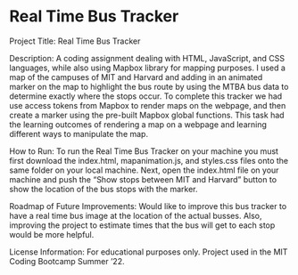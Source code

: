 # Real Time Bus Tracker

Project Title: Real Time Bus Tracker

Description: A coding assignment dealing with HTML, JavaScript, and CSS languages, while also using Mapbox library for mapping purposes. I used a map of the campuses of MIT and Harvard and adding in an animated marker on the map to highlight the bus route by using the MTBA bus data to determine exactly where the stops occur.  To complete this tracker we had use access tokens from Mapbox to render maps on the webpage, and then create a marker using the pre-built Mapbox global functions.  This task had the learning outcomes of rendering a map on a webpage and learning different ways to manipulate the map.  

How to Run: To run the Real Time Bus Tracker on your machine you must first download the index.html, mapanimation.js, and styles.css files onto the same folder on your local machine.  Next, open the index.html file on your machine and push the “Show stops between MIT and Harvard” button to show the location of the bus stops with the marker.  

Roadmap of Future Improvements: Would like to improve this bus tracker to have a real time bus image at the location of the actual busses.  Also, improving the project to estimate times that the bus will get to each stop would be more helpful. 

License Information: For educational purposes only.  Project used in the MIT Coding Bootcamp Summer ’22.  



